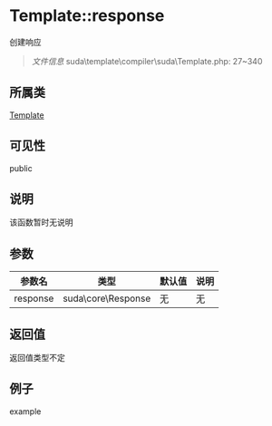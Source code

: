 # Template::response
创建响应
> *文件信息* suda\template\compiler\suda\Template.php: 27~340
## 所属类 

[Template](../Template.md)

## 可见性

  public  
## 说明

该函数暂时无说明

## 参数

| 参数名 | 类型 | 默认值 | 说明 |
|--------|-----|-------|-------|
| response |  suda\core\Response | 无 | 无 |

## 返回值
返回值类型不定

## 例子

example
